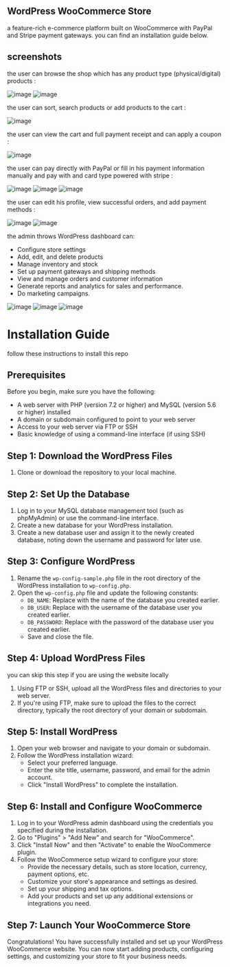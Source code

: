 ## WordPress WooCommerce Store
a feature-rich e-commerce platform built on WooCommerce with PayPal and Stripe payment gateways.
you can find an installation guide below.

## screenshots

the user can browse the shop which has any product type (physical/digital) products :

![image](https://github.com/AHMED-GAMAL-AG/WooCommerce_Store/assets/76778937/c8201e8c-2d1a-4a84-adde-0079b50b1432)
![image](https://github.com/AHMED-GAMAL-AG/WooCommerce_Store/assets/76778937/32d2d531-5a6a-4ebc-8789-4a5efcaa77d2)

the user can sort, search products or add products to the cart :

![image](https://github.com/AHMED-GAMAL-AG/WooCommerce_Store/assets/76778937/363270d8-c18e-4f6d-8961-f4a8697a6756)

the user can view the cart and full payment receipt and can apply a coupon :

![image](https://github.com/AHMED-GAMAL-AG/WooCommerce_Store/assets/76778937/c4d69ee9-f44e-4335-8a1e-ae984a171ce6)

the user can pay directly with PayPal or fill in his payment information manually and pay with and card type powered with stripe :

![image](https://github.com/AHMED-GAMAL-AG/WooCommerce_Store/assets/76778937/7890123c-2014-4b59-bc22-9aaf7176492a)
![image](https://github.com/AHMED-GAMAL-AG/WooCommerce_Store/assets/76778937/5e0a9f6f-6827-4acd-91cf-54c052e53c51)
![image](https://github.com/AHMED-GAMAL-AG/WooCommerce_Store/assets/76778937/a321f05a-d80e-4537-be42-ee1ea69d2f69)

the user can edit his profile, view successful orders, and add payment methods :

![image](https://github.com/AHMED-GAMAL-AG/WooCommerce_Store/assets/76778937/d47cfb98-5387-4c0f-909a-c3ec470b046e)
![image](https://github.com/AHMED-GAMAL-AG/WooCommerce_Store/assets/76778937/085b85d7-e933-414a-9e1b-9db71b99329a)

the admin throws WordPress dashboard can:

<ul>
<li>Configure store settings</li>
<li>Add, edit, and delete products</li>
<li>Manage inventory and stock</li>
<li>Set up payment gateways and shipping methods</li>
<li>View and manage orders and customer information</li>
<li>Generate reports and analytics for sales and performance.</li>
<li>Do marketing campaigns.</li>
</ul>

![image](https://github.com/AHMED-GAMAL-AG/WooCommerce_Store/assets/76778937/b05396d9-328c-45fb-9df3-9a87a0f84153)
![image](https://github.com/AHMED-GAMAL-AG/WooCommerce_Store/assets/76778937/936511b0-cb6f-4cef-a494-42da15f02e7e)
![image](https://github.com/AHMED-GAMAL-AG/WooCommerce_Store/assets/76778937/c3b0b62c-ed0c-486c-9ed0-98ea44ed3f5e)


# Installation Guide
follow these instructions to install this repo

## Prerequisites

Before you begin, make sure you have the following:

- A web server with PHP (version 7.2 or higher) and MySQL (version 5.6 or higher) installed
- A domain or subdomain configured to point to your web server
- Access to your web server via FTP or SSH
- Basic knowledge of using a command-line interface (if using SSH)

## Step 1: Download the WordPress Files

1. Clone or download the repository to your local machine.

## Step 2: Set Up the Database

1. Log in to your MySQL database management tool (such as phpMyAdmin) or use the command-line interface.
2. Create a new database for your WordPress installation.
3. Create a new database user and assign it to the newly created database, noting down the username and password for later use.

## Step 3: Configure WordPress

1. Rename the `wp-config-sample.php` file in the root directory of the WordPress installation to `wp-config.php`.
2. Open the `wp-config.php` file and update the following constants:
   - `DB_NAME`: Replace with the name of the database you created earlier.
   - `DB_USER`: Replace with the username of the database user you created earlier.
   - `DB_PASSWORD`: Replace with the password of the database user you created earlier.
   - Save and close the file.

## Step 4: Upload WordPress Files 
you can skip this step if you are using the website locally

1. Using FTP or SSH, upload all the WordPress files and directories to your web server.
2. If you're using FTP, make sure to upload the files to the correct directory, typically the root directory of your domain or subdomain.

## Step 5: Install WordPress

1. Open your web browser and navigate to your domain or subdomain.
2. Follow the WordPress installation wizard:
   - Select your preferred language.
   - Enter the site title, username, password, and email for the admin account.
   - Click "Install WordPress" to complete the installation.

## Step 6: Install and Configure WooCommerce

1. Log in to your WordPress admin dashboard using the credentials you specified during the installation.
2. Go to "Plugins" > "Add New" and search for "WooCommerce".
3. Click "Install Now" and then "Activate" to enable the WooCommerce plugin.
4. Follow the WooCommerce setup wizard to configure your store:
   - Provide the necessary details, such as store location, currency, payment options, etc.
   - Customize your store's appearance and settings as desired.
   - Set up your shipping and tax options.
   - Add your products and set up any additional extensions or integrations you need.

## Step 7: Launch Your WooCommerce Store

Congratulations! You have successfully installed and set up your WordPress WooCommerce website. You can now start adding products, configuring settings, and customizing your store to fit your business needs.


